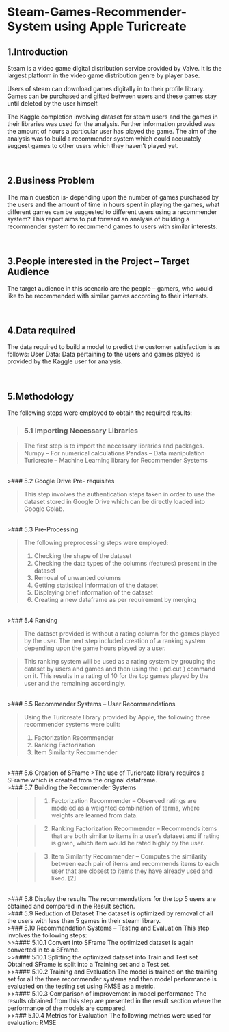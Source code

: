 # Steam-Games-Recommender-System using Apple Turicreate

## 1.Introduction

Steam is a video game digital distribution service provided by Valve. It is the largest platform in the video game distribution genre by player base.

Users of steam can download games digitally in to their profile library. Games can be purchased and gifted between users and these games stay until deleted by the user himself. 

The Kaggle completion involving dataset for steam users and the games in their libraries was used for the analysis. Further information provided was the amount of hours a particular user has played the game. The aim of the analysis was to build a recommender system which could accurately suggest games to other users which they haven’t played yet. 

</br>

## 2.Business Problem 

The main question is- depending upon the number of games purchased by the users and the amount of time in hours spent in playing the games, what different games can be suggested to different users using a recommender system?
This report aims to put forward an analysis of building a recommender system to recommend games to users with similar interests.

</br>

## 3.People interested in the Project – Target Audience

The target audience in this scenario are the people – gamers, who would like to be recommended with similar games according to their interests.

</br>

## 4.Data required

The data required to build a model to predict the customer satisfaction is as follows:
User Data: Data pertaining to the users and games played is provided by the Kaggle user for analysis.

</br>

## 5.Methodology

The following steps were employed to obtain the required results:
</br>
>### 5.1 Importing Necessary Libraries

>The first step is to import the necessary libraries and packages. 
>Numpy – For numerical calculations
>Pandas – Data manipulation
>Turicreate – Machine Learning library for Recommender Systems

</br>
>### 5.2 Google Drive Pre- requisites

>This step involves the authentication steps taken in order to use the dataset stored in Google Drive which can be directly loaded into Google Colab.

</br>
>### 5.3 Pre-Processing

>The following preprocessing steps were employed:
>1. Checking the shape of the dataset
>2. Checking the data types of the columns (features) present in the dataset
>3. Removal of unwanted columns
>4. Getting statistical information of the dataset
>5. Displaying brief information of the dataset
>6. Creating a new dataframe as per requirement by merging

</br>
>### 5.4 Ranking

>The dataset provided is without a rating column for the games played by the user. The next step included creation of a ranking system depending upon the game hours played by a user.

>This ranking system will be used as a rating system by grouping the dataset by users and games and then using the ( pd.cut ) command on it. This results in a rating of 10 for the top games played by the user and the remaining accordingly.

</br>
>### 5.5 Recommender Systems – User Recommendations

>Using the Turicreate library provided by Apple, the following three recommender systems were built: 
>1. Factorization Recommender
>2. Ranking Factorization 
>3. Item Similarity Recommender

</br>
>### 5.6 Creation of SFrame
>The use of Turicreate library requires a SFrame which is created from the original dataframe.

</br>
>### 5.7 Building the Recommender Systems

>>1. Factorization Recommender – Observed ratings are modeled as a weighted combination of terms, where weights are learned from data. 

>>2. Ranking Factorization Recommender – Recommends items that are both similar to items in a user’s dataset and if rating is given, which item would be rated highly by the user.

>>3. Item Similarity Recommender – Computes the similarity between each pair of items and recommends items to each user that are closest to items they have already used and liked. [2]

</br>
>### 5.8 Display the results
The recommendations for the top 5 users are obtained and compared in the Result section.

</br>
>### 5.9 Reduction of Dataset
The dataset is optimized by removal of all the users with less than 5 games in their steam library.

</br>
>### 5.10 Recommendation Systems – Testing and Evaluation
This step involves the following steps:

</br>
>>#### 5.10.1 Convert into SFrame
The optimized dataset is again converted in to a SFrame.

</br>
>>#### 5.10.1 Splitting the optimized dataset into Train and Test set
Obtained SFrame is split into a Training set and a Test set.

</br>
>>#### 5.10.2 Training and Evaluation
The model is trained on the training set for all the three recommender systems and then model performance is evaluated on the testing set using RMSE as a metric.

</br>
>>#### 5.10.3 Comparison of improvement in model performance
The results obtained from this step are presented in the result section where the performance of the models are compared.

</br>
>>### 5.10.4 Metrics for Evaluation
The following metrics were used for evaluation: RMSE

